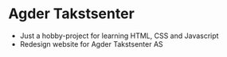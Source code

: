 # Agder Takstsenter

- Just a hobby-project for learning HTML, CSS and Javascript
- Redesign website for Agder Takstsenter AS
